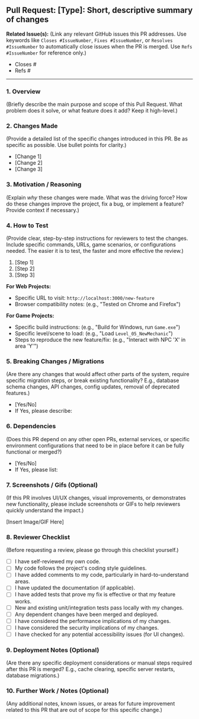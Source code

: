 ## Pull Request: [Type]: Short, descriptive summary of changes

**Related Issue(s):**
(Link any relevant GitHub issues this PR addresses. Use keywords like `Closes #IssueNumber`, `Fixes #IssueNumber`, or `Resolves #IssueNumber` to automatically close issues when the PR is merged. Use `Refs #IssueNumber` for reference only.)

*   Closes #
*   Refs #

---

### **1. Overview**

(Briefly describe the main purpose and scope of this Pull Request. What problem does it solve, or what feature does it add? Keep it high-level.)

### **2. Changes Made**

(Provide a detailed list of the specific changes introduced in this PR. Be as specific as possible. Use bullet points for clarity.)

*   [Change 1]
*   [Change 2]
*   [Change 3]

### **3. Motivation / Reasoning**

(Explain *why* these changes were made. What was the driving force? How do these changes improve the project, fix a bug, or implement a feature? Provide context if necessary.)

### **4. How to Test**

(Provide clear, step-by-step instructions for reviewers to test the changes. Include specific commands, URLs, game scenarios, or configurations needed. The easier it is to test, the faster and more effective the review.)

1.  [Step 1]
2.  [Step 2]
3.  [Step 3]

**For Web Projects:**
*   Specific URL to visit: `http://localhost:3000/new-feature`
*   Browser compatibility notes: (e.g., "Tested on Chrome and Firefox")

**For Game Projects:**
*   Specific build instructions: (e.g., "Build for Windows, run `Game.exe`")
*   Specific level/scene to load: (e.g., "Load `Level_05_NewMechanic`")
*   Steps to reproduce the new feature/fix: (e.g., "Interact with NPC 'X' in area 'Y'")

### **5. Breaking Changes / Migrations**

(Are there any changes that would affect other parts of the system, require specific migration steps, or break existing functionality? E.g., database schema changes, API changes, config updates, removal of deprecated features.)

*   [Yes/No]
*   If Yes, please describe:

### **6. Dependencies**

(Does this PR depend on any other open PRs, external services, or specific environment configurations that need to be in place before it can be fully functional or merged?)

*   [Yes/No]
*   If Yes, please list:

### **7. Screenshots / Gifs (Optional)**

(If this PR involves UI/UX changes, visual improvements, or demonstrates new functionality, please include screenshots or GIFs to help reviewers quickly understand the impact.)

[Insert Image/GIF Here]

### **8. Reviewer Checklist**

(Before requesting a review, please go through this checklist yourself.)

*   [ ] I have self-reviewed my own code.
*   [ ] My code follows the project's coding style guidelines.
*   [ ] I have added comments to my code, particularly in hard-to-understand areas.
*   [ ] I have updated the documentation (if applicable).
*   [ ] I have added tests that prove my fix is effective or that my feature works.
*   [ ] New and existing unit/integration tests pass locally with my changes.
*   [ ] Any dependent changes have been merged and deployed.
*   [ ] I have considered the performance implications of my changes.
*   [ ] I have considered the security implications of my changes.
*   [ ] I have checked for any potential accessibility issues (for UI changes).

### **9. Deployment Notes (Optional)**

(Are there any specific deployment considerations or manual steps required after this PR is merged? E.g., cache clearing, specific server restarts, database migrations.)

### **10. Further Work / Notes (Optional)**

(Any additional notes, known issues, or areas for future improvement related to this PR that are out of scope for this specific change.)

